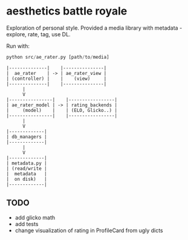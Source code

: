 # aesthetics battle royale

Exploration of personal style. Provided a media library with metadata - explore, rate, tag, use DL.

Run with:

```py
python src/ae_rater.py [path/to/media]
```

```
|--------------|    |---------------|
|  ae_rater    | -> | ae_rater_view |
| (controller) |    |    (view)     |
|--------------|    |---------------|
      |
      V
|----------------|    |-----------------|
| ae_rater_model | -> | rating_backends |
|     (model)    |    | (ELO, Glicko..) |
|----------------|    |-----------------|
      |
      V
|-------------|
| db_managers |
|-------------|
      |
      V
|-------------|
| metadata.py |
| (read/write |
|  metadata   |
|  on disk)   |
|-------------|
```

## TODO

- add glicko math
- add tests
- change visualization of rating in ProfileCard from ugly dicts

